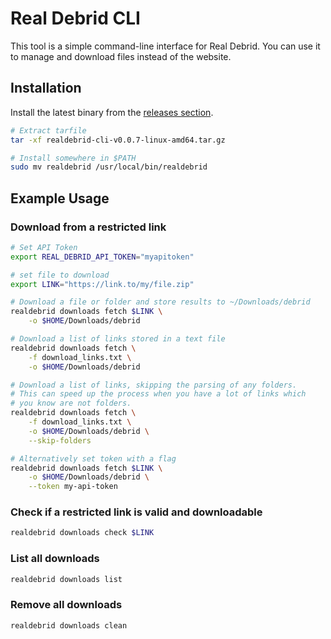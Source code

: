 # Real Debrid CLI

This tool is a simple command-line interface for Real Debrid. You can use it to manage and download files instead of the website.

## Installation

Install the latest binary from the [releases section](https://github.com/cgund98/realdebrid-cli/releases).

```bash
# Extract tarfile
tar -xf realdebrid-cli-v0.0.7-linux-amd64.tar.gz

# Install somewhere in $PATH
sudo mv realdebrid /usr/local/bin/realdebrid
```

## Example Usage

### Download from a restricted link
```bash
# Set API Token
export REAL_DEBRID_API_TOKEN="myapitoken"

# set file to download
export LINK="https://link.to/my/file.zip"

# Download a file or folder and store results to ~/Downloads/debrid
realdebrid downloads fetch $LINK \
    -o $HOME/Downloads/debrid

# Download a list of links stored in a text file
realdebrid downloads fetch \
    -f download_links.txt \
    -o $HOME/Downloads/debrid

# Download a list of links, skipping the parsing of any folders.
# This can speed up the process when you have a lot of links which
# you know are not folders.
realdebrid downloads fetch \
    -f download_links.txt \
    -o $HOME/Downloads/debrid \
    --skip-folders

# Alternatively set token with a flag
realdebrid downloads fetch $LINK \
    -o $HOME/Downloads/debrid \
    --token my-api-token
```

### Check if a restricted link is valid and downloadable
```bash
realdebrid downloads check $LINK
```

### List all downloads
```bash
realdebrid downloads list
```

### Remove all downloads
```bash
realdebrid downloads clean
```